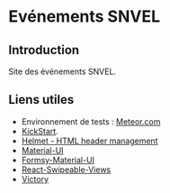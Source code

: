 # Evénements SNVEL
## Introduction
Site des événements SNVEL.

## Liens utiles

* Environnement de tests : [Meteor.com](http://evenements-snvel.meteor.com/)
* [KickStart](https://github.com/thereactivestack/kickstart-hugeapp).
* [Helmet - HTML header management](https://github.com/thereactivestack/meteor-react-helmet)
* [Material-UI](http://www.material-ui.com/)
* [Formsy-Material-UI](https://github.com/mbrookes/formsy-material-ui)
* [React-Swipeable-Views](https://github.com/oliviertassinari/react-swipeable-views)
* [Victory](http://victory.formidable.com/)
